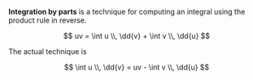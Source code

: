 **Integration by parts** is a technique for computing an integral using the product rule in reverse.

$$
uv = \int u \\, \dd{v} + \int v \\, \dd{u}
$$

The actual technique is

$$
\int u \\, \dd{v}  = uv - \int v \\, \dd{u} 
$$